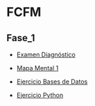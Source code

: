 # FCFM

## Fase_1

- [Examen Diagnóstico](https://github.com/aaron-v-kane/FCFM/blob/main/Ex-Diagnostico_1848627.pdf)

- [Mapa Mental 1](https://github.com/aaron-v-kane/FCFM/blob/main/MapaMental_1_1848627.pdf)

- [Ejercicio Bases de Datos](https://github.com/AdrianaTrejo/Mineria-de-Datos/blob/main/Equipo_7-Ejerciciobasededatos.pdf)

- [Ejercicio Python](https://github.com/aaron-v-kane/FCFM/blob/main/Ej_Python_1848627.ipynb)
